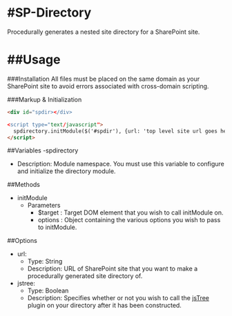 #SP-Directory
============

Procedurally generates a nested site directory for a SharePoint site.

##Usage
============
###Installation
All files must be placed on the same domain as your SharePoint site to avoid errors associated with cross-domain scripting.

###Markup & Initialization
```HTML
<div id="spdir></div>

<script type="text/javascript">
  spdirectory.initModule($('#spdir'), {url: 'top level site url goes here'});
</script>
```

##Variables
-spdirectory
  - Description: Module namespace.  You must use this variable to configure and initialize the directory module.

##Methods
- initModule
  - Parameters
    - $target : Target DOM element that you wish to call initModule on.
    - options : Object containing the various options you wish to pass to initModule.

##Options
- url: 
  - Type: String
  - Description: URL of SharePoint site that you want to make a procedurally generated site directory of.
- jstree:
  - Type: Boolean
  - Description: Specifies whether or not you wish to call the [jsTree](http//wwww.jstree.com) plugin on your directory after it has been constructed. 

